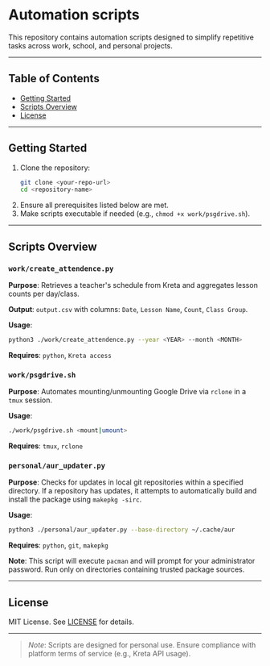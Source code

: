 # Automation scripts

This repository contains automation scripts designed to simplify repetitive
tasks across work, school, and personal projects.

---

## Table of Contents

- [Getting Started](#getting-started)
- [Scripts Overview](#scripts-overview)
- [License](#license)

---

## Getting Started

1.  Clone the repository:
    ```bash
    git clone <your-repo-url>
    cd <repository-name>
    ```
2.  Ensure all prerequisites listed below are met.
3.  Make scripts executable if needed (e.g., `chmod +x work/psgdrive.sh`).

---

## Scripts Overview

### `work/create_attendence.py`

**Purpose**: Retrieves a teacher's schedule from Kreta and aggregates lesson
counts per day/class.

**Output**: `output.csv` with columns: `Date`, `Lesson Name`, `Count`,
`Class Group`.

**Usage**:

```bash
python3 ./work/create_attendence.py --year <YEAR> --month <MONTH>
```

**Requires**: `python`, `Kreta access`

### `work/psgdrive.sh`

**Purpose**: Automates mounting/unmounting Google Drive via `rclone` in a `tmux`
session.

**Usage**:

```bash
./work/psgdrive.sh <mount|umount>
```

**Requires**: `tmux`, `rclone`

### `personal/aur_updater.py`

**Purpose**: Checks for updates in local git repositories within a specified
directory. If a repository has updates, it attempts to automatically build
and install the package using `makepkg -sirc`.

**Usage**:

```bash
python3 ./personal/aur_updater.py --base-directory ~/.cache/aur
```

**Requires**: `python`, `git`, `makepkg`

**Note**: This script will execute `pacman` and will prompt for your
administrator password. Run only on directories containing trusted package
sources.

---

## License
MIT License. See [LICENSE](LICENSE) for details.

---

> *Note*: Scripts are designed for personal use. Ensure compliance with platform
> terms of service (e.g., Kreta API usage).
